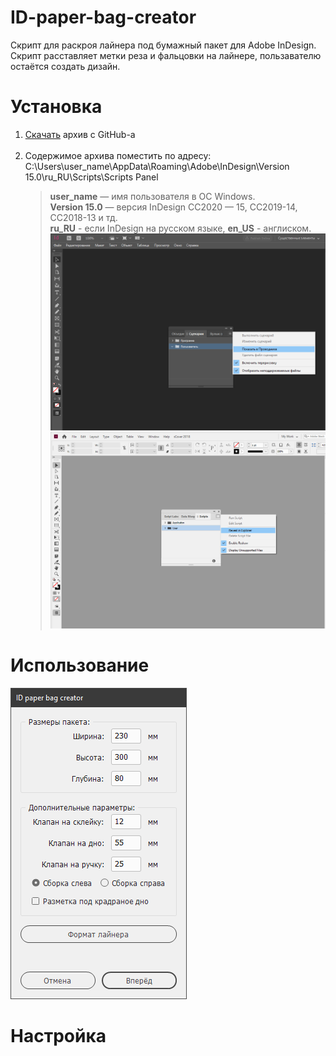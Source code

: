 # ID-paper-bag-creator
Скрипт для раскроя лайнера под бумажный пакет для  Adobe InDesign. <br> Скрипт расставляет метки реза и фальцовки на лайнере, пользавателю остаётся создать дизайн.

# Установка

1. [Скачать](images/get-zip-1.png) архив с GitHub-a<br>
      <br>
2. Содержимое архива поместить по адресу: <br> C:\Users\user_name\AppData\Roaming\Adobe\InDesign\Version 15.0\ru_RU\Scripts\Scripts Panel
     > **user_name** — имя пользователя в ОС Windows.<br> 
      **Version 15.0**  — версия InDesign CC2020 — 15, CC2019-14, CC2018-13 и тд.<br>
      **ru_RU** - если InDesign на русском языке, **en_US** - англиском.<br>
      ![screenshot of sample](images/install_ru.png)<br>
      ![screenshot of sample](images/install_en.png)


# Использование
![screenshot of sample](images/01.PNG)

# Настройка
